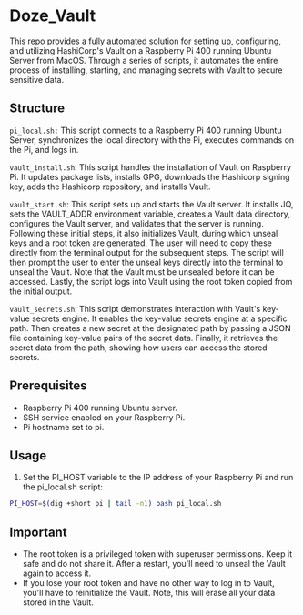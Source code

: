 # Doze_Vault

This repo provides a fully automated solution for setting up, configuring, and utilizing HashiCorp's Vault on a Raspberry Pi 400 running Ubuntu Server from MacOS. Through a series of scripts, it automates the entire process of installing, starting, and managing secrets with Vault to secure sensitive data.

## Structure

`pi_local.sh:` This script connects to a Raspberry Pi 400 running Ubuntu Server, synchronizes the local directory with the Pi, executes commands on the Pi, and logs in.

`vault_install.sh`: This script handles the installation of Vault on Raspberry Pi. It updates package lists, installs GPG, downloads the Hashicorp signing key, adds the Hashicorp repository, and installs Vault.

`vault_start.sh`: This script sets up and starts the Vault server. It installs JQ, sets the VAULT_ADDR environment variable, creates a Vault data directory, configures the Vault server, and validates that the server is running. 
Following these initial steps, it also initializes Vault, during which unseal keys and a root token are generated. The user will need to copy these directly from the terminal output for the subsequent steps. The script will then prompt the user to enter the unseal keys directly into the terminal to unseal the Vault. 
Note that the Vault must be unsealed before it can be accessed. Lastly, the script logs into Vault using the root token copied from the initial output.

`vault_secrets.sh`: This script demonstrates interaction with Vault's key-value secrets engine. It enables the key-value secrets engine at a specific path. Then creates a new secret at the designated path by passing a JSON file containing key-value pairs of the secret data. Finally, it retrieves the secret data from the path, showing how users can access the stored secrets.

## Prerequisites
* Raspberry Pi 400 running Ubuntu server.
* SSH service enabled on your Raspberry Pi.
* Pi hostname set to pi.

## Usage
1. Set the PI_HOST variable to the IP address of your Raspberry Pi and run the pi_local.sh script:

```bash
PI_HOST=$(dig +short pi | tail -n1) bash pi_local.sh
```

## Important

* The root token is a privileged token with superuser permissions. Keep it safe and do not share it.
After a restart, you'll need to unseal the Vault again to access it.
* If you lose your root token and have no other way to log in to Vault, you'll have to reinitialize the Vault. Note, this will erase all your data stored in the Vault.